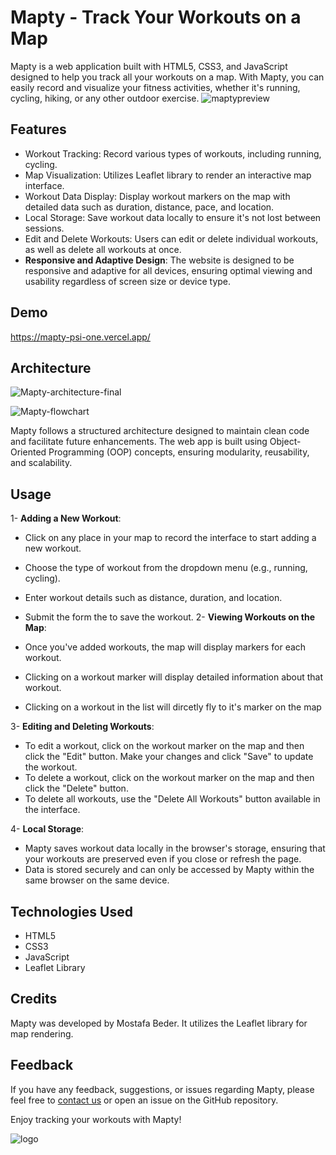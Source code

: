 ﻿# Mapty - Track Your Workouts on a Map

Mapty is a web application built with HTML5, CSS3, and JavaScript designed to help you track all your workouts on a map. With Mapty, you can easily record and visualize your fitness activities, whether it's running, cycling, hiking, or any other outdoor exercise.
![maptypreview](https://github.com/Mostafabedeer/Mapty/assets/86775807/1c89bcce-726c-490e-b906-ccf69cf91600)

## Features


- Workout Tracking: Record various types of workouts, including running, cycling.
- Map Visualization: Utilizes Leaflet library to render an interactive map interface.
- Workout Data Display: Display workout markers on the map with detailed data such as duration, distance, pace, and location.
- Local Storage: Save workout data locally to ensure it's not lost between sessions.
- Edit and Delete Workouts: Users can edit or delete individual workouts, as well as delete all workouts at once.
- **Responsive and Adaptive Design**: The website is designed to be responsive and adaptive for all devices, ensuring optimal viewing and usability regardless of screen size or device type.

## Demo

https://mapty-psi-one.vercel.app/

## Architecture

![Mapty-architecture-final](https://github.com/Mostafabedeer/Mapty/assets/86775807/d170c9b5-0a36-4f21-bdc7-d09e4ac343ba)

![Mapty-flowchart](https://github.com/Mostafabedeer/Mapty/assets/86775807/de0b647f-df51-4843-a66a-0fbfe9d780f1)


Mapty follows a structured architecture designed to maintain clean code and facilitate future enhancements. The web app is built using Object-Oriented Programming (OOP) concepts, ensuring modularity, reusability, and scalability.


## Usage

1- **Adding a New Workout**:


- Click on any place in your map to record the interface to start adding a new workout.
- Choose the type of workout from the dropdown menu (e.g., running, cycling).
- Enter workout details such as distance, duration, and location.
- Submit the form the to save the workout.
  2- **Viewing Workouts on the Map**:

- Once you've added workouts, the map will display markers for each workout.
- Clicking on a workout marker will display detailed information about that workout.
- Clicking on a workout in the list will dircetly fly to it's marker on the map

3- **Editing and Deleting Workouts**:

- To edit a workout, click on the workout marker on the map and then click the "Edit" button. Make your changes and click "Save" to update the workout.
- To delete a workout, click on the workout marker on the map and then click the "Delete" button.
- To delete all workouts, use the "Delete All Workouts" button available in the interface.

4- **Local Storage**:

- Mapty saves workout data locally in the browser's storage, ensuring that your workouts are preserved even if you close or refresh the page.
- Data is stored securely and can only be accessed by Mapty within the same browser on the same device.

## Technologies Used

- HTML5
- CSS3
- JavaScript
- Leaflet Library

## Credits

Mapty was developed by Mostafa Beder. It utilizes the Leaflet library for map rendering.

## Feedback

If you have any feedback, suggestions, or issues regarding Mapty, please feel free to [contact us](mostafabder2@gmail.com) or open an issue on the GitHub repository.

Enjoy tracking your workouts with Mapty!

![logo](https://github.com/Mostafabedeer/Mapty/assets/86775807/c45a5b7c-c43d-4732-96cb-9c30ef512e28)
